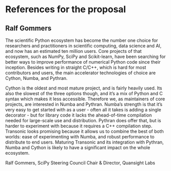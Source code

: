 # References for the proposal

## Ralf Gommers

The scientific Python ecosystem has become the number one choice for
researchers and practitioners in scientific computing, data science and AI, and
now has an estimated ten million users. Core projects of that ecosystem, such
as NumPy, SciPy and Scikit-learn, have been searching for better ways to
improve performance of numerical Python code since their inception. Besides
writing in straight C/C++, which is hard for most contributors and users, the
main accelerator technologies of choice are Cython, Numba, and Pythran.

Cython is the oldest and most mature project, and is fairly heavily used. Its
also the slowest of the three options though, and it’s a mix of Python and C
syntax which makes it less accessible. Therefore we, as maintainers of core
projects, are interested in Numba and Pythran. Numba’s strength is that it’s
very easy to get started with as a user - often all it takes is adding a single
decorator - but for library code it lacks the ahead-of-time compilation needed
for large-scale use and distribution. Pythran does offer that, but is harder to
experiment with because it requires a C++ compilation step. Transonic looks
promising because it allows us to combine the best of both worlds: ease of
experimenting with Numba, and robust performance to distribute to end users.
Maturing Transonic and its integration with Pythran, Numba and Cython is likely
to have a significant impact on the whole ecosystem.

Ralf Gommers, SciPy Steering Council Chair & Director, Quansight Labs
